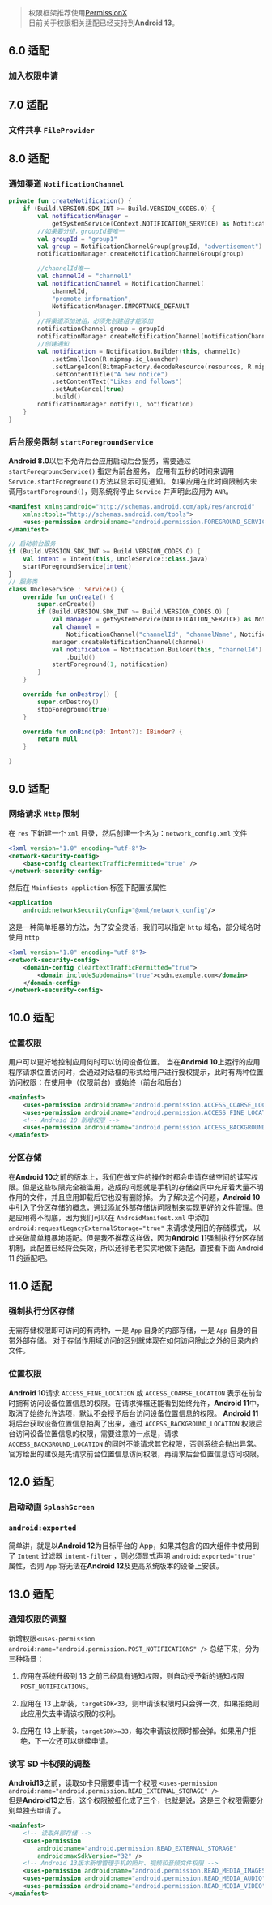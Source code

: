 > 权限框架推荐使用[PermissionX](https://github.com/guolindev/PermissionX)  
> 目前关于权限相关适配已经支持到**Android 13**。

## 6.0 适配

### 加入权限申请

## 7.0 适配

### 文件共享 `FileProvider`

## 8.0 适配

### 通知渠道 `NotificationChannel`

```kotlin
private fun createNotification() {
    if (Build.VERSION.SDK_INT >= Build.VERSION_CODES.O) {
        val notificationManager =
            getSystemService(Context.NOTIFICATION_SERVICE) as NotificationManager
        //如果要分组，groupId要唯一
        val groupId = "group1"
        val group = NotificationChannelGroup(groupId, "advertisement")
        notificationManager.createNotificationChannelGroup(group)

        //channelId唯一
        val channelId = "channel1"
        val notificationChannel = NotificationChannel(
            channelId,
            "promote information",
            NotificationManager.IMPORTANCE_DEFAULT
        )
        //将渠道添加进组，必须先创建组才能添加
        notificationChannel.group = groupId
        notificationManager.createNotificationChannel(notificationChannel)
        //创建通知
        val notification = Notification.Builder(this, channelId)
            .setSmallIcon(R.mipmap.ic_launcher)
            .setLargeIcon(BitmapFactory.decodeResource(resources, R.mipmap.ic_launcher))
            .setContentTitle("A new notice")
            .setContentText("Likes and follows")
            .setAutoCancel(true)
            .build()
        notificationManager.notify(1, notification)
    }
}
```

### 后台服务限制 `startForegroundService`

**Android 8.0**以后不允许后台应用启动后台服务，需要通过 `startForegroundService()` 指定为前台服务，
应用有五秒的时间来调用`Service.startForeground()`方法以显示可见通知。 如果应用在此时间限制内未调用`startForeground()`，则系统将停止 `Service` 并声明此应用为 `ANR`。

```xml
<manifest xmlns:android="http://schemas.android.com/apk/res/android"
    xmlns:tools="http://schemas.android.com/tools">
    <uses-permission android:name="android.permission.FOREGROUND_SERVICE"/>
</manifest>
```

```kotlin
// 启动前台服务
if (Build.VERSION.SDK_INT >= Build.VERSION_CODES.O) {
    val intent = Intent(this, UncleService::class.java)
    startForegroundService(intent)
}
// 服务类
class UncleService : Service() {
    override fun onCreate() {
        super.onCreate()
        if (Build.VERSION.SDK_INT >= Build.VERSION_CODES.O) {
            val manager = getSystemService(NOTIFICATION_SERVICE) as NotificationManager
            val channel =
                NotificationChannel("channelId", "channelName", NotificationManager.IMPORTANCE_HIGH)
            manager.createNotificationChannel(channel)
            val notification = Notification.Builder(this, "channelId")
                .build()
            startForeground(1, notification)
        }
    }

    override fun onDestroy() {
        super.onDestroy()
        stopForeground(true)
    }

    override fun onBind(p0: Intent?): IBinder? {
        return null
    }

}
```

## 9.0 适配

### 网络请求 `Http` 限制

在 `res` 下新建一个 `xml` 目录，然后创建一个名为：`network_config.xml` 文件

```xml
<?xml version="1.0" encoding="utf-8"?>
<network-security-config>
    <base-config cleartextTrafficPermitted="true" />
</network-security-config>
```

然后在 `Mainfiests appliction` 标签下配置该属性

```xml
<application
    android:networkSecurityConfig="@xml/network_config"/>
```

这是一种简单粗暴的方法，为了安全灵活，我们可以指定 `http` 域名，部分域名时使用 `http`

```xml
<?xml version="1.0" encoding="utf-8"?>
<network-security-config>
    <domain-config cleartextTrafficPermitted="true">
        <domain includeSubdomains="true">csdn.example.com</domain>
    </domain-config>
</network-security-config>
```

## 10.0 适配

### 位置权限

用户可以更好地控制应用何时可以访问设备位置。
当在**Android 10**上运行的应用程序请求位置访问时，会通过对话框的形式给用户进行授权提示，此时有两种位置访问权限：在使用中（仅限前台）或始终（前台和后台）

```xml
<mainfest>
    <uses-permission android:name="android.permission.ACCESS_COARSE_LOCATION" />
    <uses-permission android:name="android.permission.ACCESS_FINE_LOCATION" />
    <!-- Android 10 新增权限 -->
    <uses-permission android:name="android.permission.ACCESS_BACKGROUND_LOCATION" />
</mainfest>
```

### 分区存储

在**Android 10**之前的版本上，我们在做文件的操作时都会申请存储空间的读写权限。但是这些权限完全被滥用，造成的问题就是手机的存储空间中充斥着大量不明作用的文件，并且应用卸载后它也没有删除掉。
为了解决这个问题，**Android 10**中引入了分区存储的概念，通过添加外部存储访问限制来实现更好的文件管理。但是应用得不彻底，因为我们可以在 `AndroidManifest.xml` 中添加 `android:requestLegacyExternalStorage="true"` 来请求使用旧的存储模式，
以此来做简单粗暴地适配。但是我不推荐这样做，因为**Android 11**强制执行分区存储机制，此配置已经将会失效，所以还得老老实实地做下适配，直接看下面 Android 11 的适配吧。

## 11.0 适配

### 强制执行分区存储

无需存储权限即可访问的有两种，一是 `App` 自身的内部存储，一是 `App` 自身的自带外部存储。
对于存储作用域访问的区别就体现在如何访问除此之外的目录内的文件。

### 位置权限

**Android 10**请求 `ACCESS_FINE_LOCATION` 或 `ACCESS_COARSE_LOCATION` 表示在前台时拥有访问设备位置信息的权限。在请求弹框还能看到始终允许，**Android 11**中，取消了始终允许选项，默认不会授予后台访问设备位置信息的权限。
**Android 11**将后台获取设备位置信息抽离了出来，通过 `ACCESS_BACKGROUND_LOCATION` 权限后台访问设备位置信息的权限，需要注意的一点是，请求 `ACCESS_BACKGROUND_LOCATION` 的同时不能请求其它权限，否则系统会抛出异常。官方给出的建议是先请求前台位置信息访问权限，再请求后台位置信息访问权限。

## 12.0 适配

### 启动动画 `SplashScreen`

### `android:exported`

简单讲，就是以**Android 12**为目标平台的 App，如果其包含的四大组件中使用到了 `Intent` 过滤器 `intent-filter` ，则必须显式声明 `android:exported="true"` 属性，否则 `App` 将无法在**Android 12**及更高系统版本的设备上安装。

## 13.0 适配

### 通知权限的调整

新增权限`<uses-permission android:name="android.permission.POST_NOTIFICATIONS" />`
总结下来，分为三种场景：

1. 应用在系统升级到 13 之前已经具有通知权限，则自动授予新的通知权限 `POST_NOTIFICATIONS`。

2. 应用在 13 上新装，`targetSDK<33`，则申请该权限时只会弹一次，如果拒绝则此应用失去申请该权限的权利。

3. 应用在 13 上新装，`targetSDK>=33`，每次申请该权限时都会弹。如果用户拒绝，下一次还可以继续申请。

### 读写 SD 卡权限的调整

**Android13**之前，读取`SD`卡只需要申请一个权限 `<uses-permission android:name="android.permission.READ_EXTERNAL_STORAGE" />`  
但是**Android13**之后，这个权限被细化成了三个，也就是说，这是三个权限需要分别单独去申请了。

```xml
<mainfest>
    <!-- 读取外部存储 -->
    <uses-permission
        android:name="android.permission.READ_EXTERNAL_STORAGE"
        android:maxSdkVersion="32" />
    <!-- Android 13版本新增管理手机的照片、视频和音频文件权限 -->
    <uses-permission android:name="android.permission.READ_MEDIA_IMAGES" />
    <uses-permission android:name="android.permission.READ_MEDIA_AUDIO" />
    <uses-permission android:name="android.permission.READ_MEDIA_VIDEO" />
</mainfest>
```
